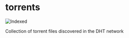torrents 
========
![Indexed](https://img.shields.io/badge/indexed-141276-blue)

Collection of torrent files discovered in the DHT network
